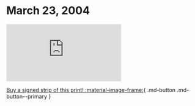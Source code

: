 # March 23, 2004

![](https://www.achewood.com/comic.php?date=03232004)

[Buy a signed strip of this print! :material-image-frame:](https://achewood-holiday-pop-up.myshopify.com/products/strip#03232004){ .md-button .md-button--primary }
